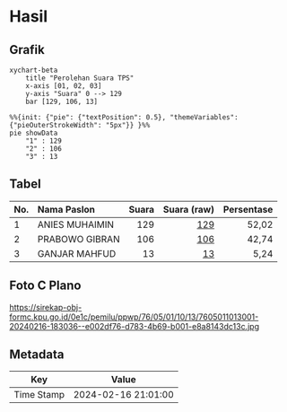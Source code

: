 # Hasil

## Grafik

```mermaid
xychart-beta
    title "Perolehan Suara TPS"
    x-axis [01, 02, 03]
    y-axis "Suara" 0 --> 129
    bar [129, 106, 13]
```

```mermaid
%%{init: {"pie": {"textPosition": 0.5}, "themeVariables": {"pieOuterStrokeWidth": "5px"}} }%%
pie showData
    "1" : 129
    "2" : 106
    "3" : 13
```

## Tabel

| No. | Nama Paslon    | Suara | Suara (raw) | Persentase |
|:--- |:-------------- | -----:| -----------:| ----------:|
| 1   | ANIES MUHAIMIN | 129   | [129][p-1]  | 52,02      |
| 2   | PRABOWO GIBRAN | 106   | [106][p-2]  | 42,74      |
| 3   | GANJAR MAHFUD  | 13    | [13][p-3]   | 5,24       |


[p-1]: https://github.com/gigit-pemilu/pemilu-2024-76-sulawesi-barat/blob/main/pilpres/hitung-suara/sub/76-sulawesi-barat/sub/05-majene/sub/01-banggae/sub/1013-galung/sub/001-tps/sub/paslon-1.txt
[p-2]: https://github.com/gigit-pemilu/pemilu-2024-76-sulawesi-barat/blob/main/pilpres/hitung-suara/sub/76-sulawesi-barat/sub/05-majene/sub/01-banggae/sub/1013-galung/sub/001-tps/sub/paslon-2.txt
[p-3]: https://github.com/gigit-pemilu/pemilu-2024-76-sulawesi-barat/blob/main/pilpres/hitung-suara/sub/76-sulawesi-barat/sub/05-majene/sub/01-banggae/sub/1013-galung/sub/001-tps/sub/paslon-3.txt

## Foto C Plano

https://sirekap-obj-formc.kpu.go.id/0e1c/pemilu/ppwp/76/05/01/10/13/7605011013001-20240216-183036--e002df76-d783-4b69-b001-e8a8143dc13c.jpg


## Metadata

| Key        | Value               |
| ---------- | ------------------- |
| Time Stamp | 2024-02-16 21:01:00 |




